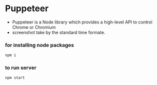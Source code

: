 # Puppeteer 
- Puppeteer is a Node library which provides a high-level API to control Chrome or Chromium
- screenshot take by the standard time formate.

### for installing node packages 
```bash
npm i
```

### to run server 

```bash
npm start
```
